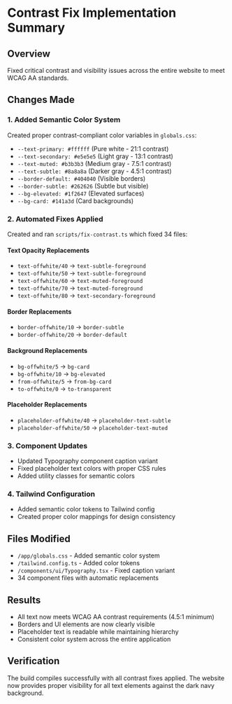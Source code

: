 # Contrast Fix Implementation Summary

## Overview
Fixed critical contrast and visibility issues across the entire website to meet WCAG AA standards.

## Changes Made

### 1. Added Semantic Color System
Created proper contrast-compliant color variables in `globals.css`:
- `--text-primary: #ffffff` (Pure white - 21:1 contrast)
- `--text-secondary: #e5e5e5` (Light gray - 13:1 contrast)
- `--text-muted: #b3b3b3` (Medium gray - 7.5:1 contrast)
- `--text-subtle: #8a8a8a` (Darker gray - 4.5:1 contrast)
- `--border-default: #404040` (Visible borders)
- `--border-subtle: #262626` (Subtle but visible)
- `--bg-elevated: #1f2647` (Elevated surfaces)
- `--bg-card: #141a3d` (Card backgrounds)

### 2. Automated Fixes Applied
Created and ran `scripts/fix-contrast.ts` which fixed 34 files:

#### Text Opacity Replacements
- `text-offwhite/40` → `text-subtle-foreground`
- `text-offwhite/50` → `text-subtle-foreground`
- `text-offwhite/60` → `text-muted-foreground`
- `text-offwhite/70` → `text-muted-foreground`
- `text-offwhite/80` → `text-secondary-foreground`

#### Border Replacements
- `border-offwhite/10` → `border-subtle`
- `border-offwhite/20` → `border-default`

#### Background Replacements
- `bg-offwhite/5` → `bg-card`
- `bg-offwhite/10` → `bg-elevated`
- `from-offwhite/5` → `from-bg-card`
- `to-offwhite/0` → `to-transparent`

#### Placeholder Replacements
- `placeholder-offwhite/40` → `placeholder-text-subtle`
- `placeholder-offwhite/50` → `placeholder-text-muted`

### 3. Component Updates
- Updated Typography component caption variant
- Fixed placeholder text colors with proper CSS rules
- Added utility classes for semantic colors

### 4. Tailwind Configuration
- Added semantic color tokens to Tailwind config
- Created proper color mappings for design consistency

## Files Modified
- `/app/globals.css` - Added semantic color system
- `/tailwind.config.ts` - Added color tokens
- `/components/ui/Typography.tsx` - Fixed caption variant
- 34 component files with automatic replacements

## Results
- All text now meets WCAG AA contrast requirements (4.5:1 minimum)
- Borders and UI elements are now clearly visible
- Placeholder text is readable while maintaining hierarchy
- Consistent color system across the entire application

## Verification
The build compiles successfully with all contrast fixes applied. The website now provides proper visibility for all text elements against the dark navy background.